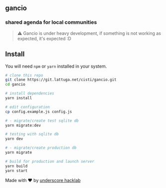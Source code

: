 ## gancio
### shared agenda for local communities

> :warning: Gancio is under heavy development,
> if something is not working as expected, it's expected :D



## Install
You will need `npm` or `yarn` installed in your system.


``` bash
# clone this repo
git clone https://git.lattuga.net/cisti/gancio.git
cd gancio

# install dependencies
yarn install

# edit configuration
cp config.example.js config.js

# - migrate/create test sqlite db
yarn migrate:dev

# testing with sqlite db
yarn dev

# - migrate/create production db
yarn migrate

# build for production and launch server
yarn build
yarn start

```

Made with :heart: by [underscore hacklab](https://autistici.org/underscore)